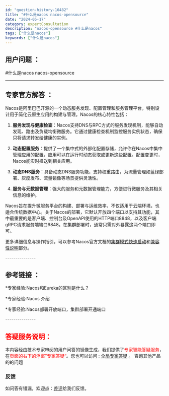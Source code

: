 ```yaml
---
id: "question-history-10482"
title: "#什么是nacos nacos-opensource"
date: "2024-05-17"
category: expertConsultation
description: "nacos-opensource #什么是nacos"
tags: ["什么是nacos"]
keywords: ["什么是nacos"]
---
```


## 用户问题 ： 
 #什么是nacos nacos-opensource 

---------------
## 专家官方解答 ：

Nacos是阿里巴巴开源的一个动态服务发现、配置管理和服务管理平台，特别设计用于简化云原生应用的构建与管理。Nacos的核心特性包括：

1. **服务发现与健康检查**：Nacos支持DNS与RPC方式的服务发现机制，能够自动发现、路由及负载均衡微服务。它通过健康检查机制监控服务实例状态，确保只将请求转发给健康的实例。

2. **动态配置服务**：提供了一个集中式的外部化配置存储，允许你在Nacos中集中管理应用的配置，应用可以在运行时动态获取或更新这些配置。配置变更时，Nacos能实时推送到相关应用。

3. **动态DNS服务**：具备动态DNS服务功能，支持权重路由，为流量管理如蓝绿部署、灰度发布、流量镜像等场景提供灵活性。

4. **服务与元数据管理**：强大的服务和元数据管理能力，方便进行微服务及其相关信息的维护。

Nacos旨在提升微服务平台的构建、部署与运维效率，不仅适用于云端环境，也适合传统数据中心。关于Nacos的部署，它默认开放四个端口以支持其功能，其中最重要的是客户端、控制台及OpenAPI使用的HTTP端口8848，以及客户端gRPC请求服务端端口9848。在集群部署时，通常只需对外暴露这两个端口即可。

更多详细信息与操作指引，可以参考Nacos官方文档的[集群模式快速启动](https://nacos.io/docs/latest/guide/admin/cluster-mode-quick-start/)和[兼容性说明](https://nacos.io/docs/latest/upgrading/200-compatibility/)部分。


<font color="#949494">---------------</font> 


## 参考链接 ：

*专家经验:Nacos和Eureka的区别是什么？ 
 
 *专家经验:Nacos 介绍 
 
 *专家经验:Nacos部署开放端口，集群部署开通端口 


 <font color="#949494">---------------</font> 
 


## <font color="#FF0000">答疑服务说明：</font> 

本内容经由技术专家审阅的用户问答的镜像生成，我们提供了<font color="#FF0000">专家智能答疑服务</font>，在<font color="#FF0000">页面的右下的浮窗”专家答疑“</font>。您也可以访问 : [全局专家答疑](https://opensource.alibaba.com/chatBot) 。 咨询其他产品的的问题

### 反馈
如问答有错漏，欢迎点：[差评](https://ai.nacos.io/user/feedbackByEnhancerGradePOJOID?enhancerGradePOJOId=13679)给我们反馈。
